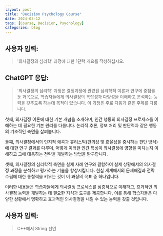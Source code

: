 ```yaml
---
layout: post
title: "Decision Psychology Course"
date: 2024-03-12
tags: [Course, Decision, Psychology]
categories: blog
---
```


## 사용자 입력:
> '의사결정의 심리학' 과정에 대한 1단락 개요를 작성하십시오.

## ChatGPT 응답:
> '의사결정의 심리학' 과정은 결정과정에 관련된 심리학적 이론과 연구에 중점을 둔 과목으로, 학습자들에게 의사결정의 복잡성과 다양성을 이해하고 분석하는 능력을 갖추도록 하는데 목적이 있습니다. 이 과정은 주로 다음과 같은 주제를 다룹니다.

첫째, 의사결정 이론에 대한 기본 개념을 소개하며, 인간 행동의 의사결정 프로세스를 이해하는 데 필요한 기본 원리를 다룹니다. 논리적 추론, 정보 처리 및 판단력과 같은 행동의 기초적인 측면을 살펴봅니다.

둘째, 의사결정에서의 인지적 왜곡과 휴리스틱(편의성 및 효율성을 중시하는 판단 방식)에 대한 연구 결과를 다루며, 어떻게 이러한 인간 특성이 의사결정에 영향을 미치는지 이해하고 그에 대응하는 전략을 개발하는 방법을 탐구합니다.

셋째, 의사결정의 심리학적 측면을 실제 사례 연구와 결합하여 실제 상황에서의 의사결정 과정을 분석하고 평가하는 기술을 향상시킵니다. 현실 세계에서의 문제해결과 전략 수립에 대한 통찰력을 키우는 것이 이 과정의 목표 중 하나입니다.

이러한 내용들은 학습자들에게 의사결정 프로세스를 심층적으로 이해하고, 효과적인 의사결정 능력을 개발하는 데 필요한 지식과 도구를 제공합니다. 이를 통해 학습자들은 다양한 상황에서 명확하고 효과적인 의사결정을 내릴 수 있는 능력을 갖출 것입니다.

## 사용자 입력:
> C++에서 String 선언

